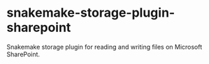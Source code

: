 # snakemake-storage-plugin-sharepoint

Snakemake storage plugin for reading and writing files on Microsoft SharePoint.
